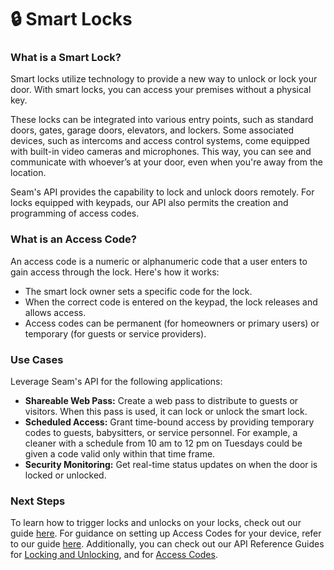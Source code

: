 # 🔒 Smart Locks

### What is a Smart Lock?

Smart locks utilize technology to provide a new way to unlock or lock your door. With smart locks, you can access your premises without a physical key.

These locks can be integrated into various entry points, such as standard doors, gates, garage doors, elevators, and lockers. Some associated devices, such as intercoms and access control systems, come equipped with built-in video cameras and microphones. This way, you can see and communicate with whoever’s at your door, even when you're away from the location.

Seam's API provides the capability to lock and unlock doors remotely. For locks equipped with keypads, our API also permits the creation and programming of access codes.

### What is an Access Code?

An access code is a numeric or alphanumeric code that a user enters to gain access through the lock. Here's how it works:

* The smart lock owner sets a specific code for the lock.
* When the correct code is entered on the keypad, the lock releases and allows access.
* Access codes can be permanent (for homeowners or primary users) or temporary (for guests or service providers).

### **Use Cases**

Leverage Seam's API for the following applications:

* **Shareable Web Pass:** Create a web pass to distribute to guests or visitors. When this pass is used, it can lock or unlock the smart lock.
* **Scheduled Access:** Grant time-bound access by providing temporary codes to guests, babysitters, or service personnel. For example, a cleaner with a schedule from 10 am to 12 pm on Tuesdays could be given a code valid only within that time frame.
* **Security Monitoring:** Get real-time status updates on when the door is locked or unlocked.

### **Next Steps**

To learn how to trigger locks and unlocks on your locks, check out our guide [here](lock-and-unlock.md). For guidance on setting up Access Codes for your device, refer to our guide [here](access-codes/). Additionally, you can check out our API Reference Guides for [Locking and Unlocking](../../api-clients/locks/), and for [Access Codes](../../api-clients/access-codes/).
